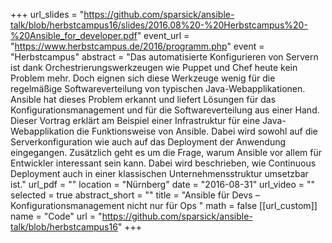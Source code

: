 +++
url_slides = "https://github.com/sparsick/ansible-talk/blob/herbstcampus16/slides/2016.08%20-%20Herbstcampus%20-%20Ansible_for_developer.pdf"
event_url = "https://www.herbstcampus.de/2016/programm.php"
event = "Herbstcampus"
abstract = "Das automatisierte Konfigurieren von Servern ist dank Orchestrierungswerkzeugen wie Puppet und Chef heute kein Problem mehr. Doch eignen sich diese Werkzeuge wenig für die regelmäßige Softwareverteilung von typischen Java-Webapplikationen. Ansible hat dieses Problem erkannt und liefert Lösungen für das Konfigurationsmanagement und für die Softwareverteilung aus einer Hand. Dieser Vortrag erklärt am Beispiel einer Infrastruktur für eine Java-Webapplikation die Funktionsweise von Ansible. Dabei wird sowohl auf die Serverkonfiguration wie auch auf das Deployment der Anwendung eingegangen. Zusätzlich geht es um die Frage, warum Ansible vor allem für Entwickler interessant sein kann. Dabei wird beschrieben, wie Continuous Deployment auch in einer klassischen Unternehmensstruktur umsetzbar ist."
url_pdf = ""
location = "Nürnberg"
date = "2016-08-31"
url_video = ""
selected = true
abstract_short = ""
title = "Ansible für Devs – Konfigurationsmanagement nicht nur für Ops "
math = false
[[url_custom]]
name = "Code"
url = "https://github.com/sparsick/ansible-talk/blob/herbstcampus16"
+++
